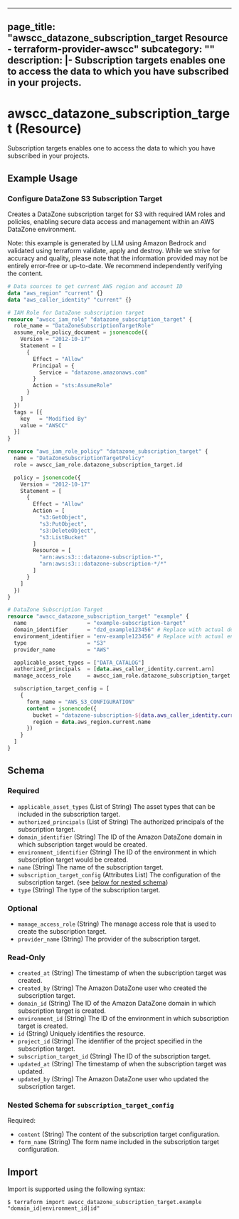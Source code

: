 
---
page_title: "awscc_datazone_subscription_target Resource - terraform-provider-awscc"
subcategory: ""
description: |-
  Subscription targets enables one to access the data to which you have subscribed in your projects.
---

# awscc_datazone_subscription_target (Resource)

Subscription targets enables one to access the data to which you have subscribed in your projects.

## Example Usage

### Configure DataZone S3 Subscription Target

Creates a DataZone subscription target for S3 with required IAM roles and policies, enabling secure data access and management within an AWS DataZone environment.
                                
Note: this example is generated by LLM using Amazon Bedrock and validated using terraform validate, apply and destroy. While we strive for accuracy and quality, please note that the information provided may not be entirely error-free or up-to-date. We recommend independently verifying the content.

```terraform
# Data sources to get current AWS region and account ID
data "aws_region" "current" {}
data "aws_caller_identity" "current" {}

# IAM Role for DataZone subscription target
resource "awscc_iam_role" "datazone_subscription_target" {
  role_name = "DataZoneSubscriptionTargetRole"
  assume_role_policy_document = jsonencode({
    Version = "2012-10-17"
    Statement = [
      {
        Effect = "Allow"
        Principal = {
          Service = "datazone.amazonaws.com"
        }
        Action = "sts:AssumeRole"
      }
    ]
  })
  tags = [{
    key   = "Modified By"
    value = "AWSCC"
  }]
}

resource "aws_iam_role_policy" "datazone_subscription_target" {
  name = "DataZoneSubscriptionTargetPolicy"
  role = awscc_iam_role.datazone_subscription_target.id

  policy = jsonencode({
    Version = "2012-10-17"
    Statement = [
      {
        Effect = "Allow"
        Action = [
          "s3:GetObject",
          "s3:PutObject",
          "s3:DeleteObject",
          "s3:ListBucket"
        ]
        Resource = [
          "arn:aws:s3:::datazone-subscription-*",
          "arn:aws:s3:::datazone-subscription-*/*"
        ]
      }
    ]
  })
}

# DataZone Subscription Target
resource "awscc_datazone_subscription_target" "example" {
  name                   = "example-subscription-target"
  domain_identifier      = "dzd_example123456" # Replace with actual domain ID
  environment_identifier = "env-example123456" # Replace with actual environment ID
  type                   = "S3"
  provider_name          = "AWS"

  applicable_asset_types = ["DATA_CATALOG"]
  authorized_principals  = [data.aws_caller_identity.current.arn]
  manage_access_role     = awscc_iam_role.datazone_subscription_target.arn

  subscription_target_config = [
    {
      form_name = "AWS_S3_CONFIGURATION"
      content = jsonencode({
        bucket = "datazone-subscription-${data.aws_caller_identity.current.account_id}"
        region = data.aws_region.current.name
      })
    }
  ]
}
```

<!-- schema generated by tfplugindocs -->
## Schema

### Required

- `applicable_asset_types` (List of String) The asset types that can be included in the subscription target.
- `authorized_principals` (List of String) The authorized principals of the subscription target.
- `domain_identifier` (String) The ID of the Amazon DataZone domain in which subscription target would be created.
- `environment_identifier` (String) The ID of the environment in which subscription target would be created.
- `name` (String) The name of the subscription target.
- `subscription_target_config` (Attributes List) The configuration of the subscription target. (see [below for nested schema](#nestedatt--subscription_target_config))
- `type` (String) The type of the subscription target.

### Optional

- `manage_access_role` (String) The manage access role that is used to create the subscription target.
- `provider_name` (String) The provider of the subscription target.

### Read-Only

- `created_at` (String) The timestamp of when the subscription target was created.
- `created_by` (String) The Amazon DataZone user who created the subscription target.
- `domain_id` (String) The ID of the Amazon DataZone domain in which subscription target is created.
- `environment_id` (String) The ID of the environment in which subscription target is created.
- `id` (String) Uniquely identifies the resource.
- `project_id` (String) The identifier of the project specified in the subscription target.
- `subscription_target_id` (String) The ID of the subscription target.
- `updated_at` (String) The timestamp of when the subscription target was updated.
- `updated_by` (String) The Amazon DataZone user who updated the subscription target.

<a id="nestedatt--subscription_target_config"></a>
### Nested Schema for `subscription_target_config`

Required:

- `content` (String) The content of the subscription target configuration.
- `form_name` (String) The form name included in the subscription target configuration.

## Import

Import is supported using the following syntax:

```shell
$ terraform import awscc_datazone_subscription_target.example "domain_id|environment_id|id"
```
